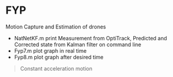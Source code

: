 # FYP
Motion Capture and Estimation of drones
- NatNetKF.m print Measurement from OptiTrack, Predicted and Corrected state from Kalman filter on command line
- Fyp7.m plot graph in real time
- Fyp8.m plot graph after desired time

> Constant acceleration motion
